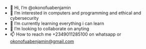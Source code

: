 - 👋 Hi, I’m @okonofuabenjamin
- 👀 I’m interested in computers and programming and ethical and cybersecurity
- 🌱 I’m currently learning everything i can learn
- 💞️ I’m looking to collaborate on anyting
- 📫 How to reach me +2349011285100 on whatsapp or okonofuabenjamin@gmail.com

<!---
okonofuabenjamin/okonofuabenjamin is a ✨ special ✨ repository because its `README.md` (this file) appears on your GitHub profile.
You can click the Preview link to take a look at your changes.
--->
